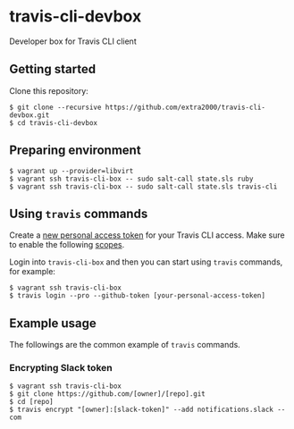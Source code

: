 # travis-cli-devbox

Developer box for Travis CLI client


## Getting started

Clone this repository:
```
$ git clone --recursive https://github.com/extra2000/travis-cli-devbox.git
$ cd travis-cli-devbox
```


## Preparing environment

```
$ vagrant up --provider=libvirt
$ vagrant ssh travis-cli-box -- sudo salt-call state.sls ruby
$ vagrant ssh travis-cli-box -- sudo salt-call state.sls travis-cli
```


## Using `travis` commands

Create a [new personal access token](https://github.com/settings/tokens/new) for your Travis CLI access. Make sure to enable the following [scopes](https://docs.travis-ci.com/user/github-oauth-scopes/#repositories-on-httpstravis-cicom-private-and-public).

Login into `travis-cli-box` and then you can start using `travis` commands, for example:
```
$ vagrant ssh travis-cli-box
$ travis login --pro --github-token [your-personal-access-token]
```

## Example usage

The followings are the common example of `travis` commands.


### Encrypting Slack token

```
$ vagrant ssh travis-cli-box
$ git clone https://github.com/[owner]/[repo].git
$ cd [repo]
$ travis encrypt "[owner]:[slack-token]" --add notifications.slack --com
```
